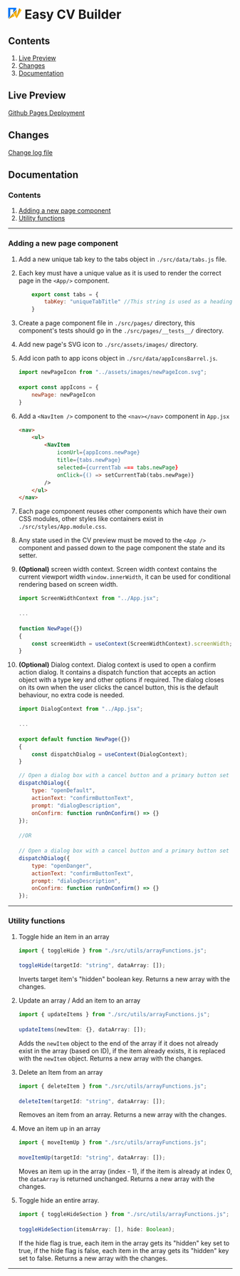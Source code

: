 # <img src="./src/assets/images/logo.svg" alt="Easy CV builder logo" width="30px"/> Easy CV Builder

## Contents

1. [Live Preview](#live-preview)
1. [Changes](#changes)
1. [Documentation](#documentation)

## Live Preview

 [Github Pages Deployment](https://diaa-e.github.io/easy-cv-builder/)

## Changes

[Change log file](./CHANGELOG.md)

## Documentation

### Contents

1. [Adding a new page component](#adding-a-new-page-component)
1. [Utility functions](#utility-functions)
-------

### Adding a new page component

1. Add a new unique tab key to the tabs object in ```./src/data/tabs.js``` file.
1. Each key must have a unique value as it is used to render the correct page in the ```<App/>``` component.
    ```js
        export const tabs = {
            tabKey: "uniqueTabTitle" //This string is used as a heading for the page's component.
        }
    ```
1. Create a page component file in ```./src/pages/``` directory, this component's tests should go in the ```./src/pages/__tests__/``` directory.
1. Add new page's SVG icon to ```./src/assets/images/``` directory.
1. Add icon path to app icons object in ```./src/data/appIconsBarrel.js```.
    ```js
    import newPageIcon from "../assets/images/newPageIcon.svg";

    export const appIcons = {
        newPage: newPageIcon
    }
    ```
1. Add a ```<NavItem />``` component to the ```<nav></nav>``` component in ```App.jsx``` 
    ```html
    <nav>
        <ul>
            <NavItem
                iconUrl={appIcons.newPage}
                title={tabs.newPage}
                selected={currentTab === tabs.newPage}
                onClick={() => setCurrentTab(tabs.newPage)}
            />
        </ul>
    </nav>
    ```
1. Each page component reuses other components which have their own CSS modules, other styles like containers exist in ```./src/styles/App.module.css```.
1. Any state used in the CV preview must be moved to the ```<App />``` component and passed down to the page component the state and its setter.
1. **(Optional)** screen width context. Screen width context contains the current viewport width ```window.innerWidth```, it can be used for conditional rendering based on screen width.
    ```js
    import ScreenWidthContext from "../App.jsx";

    ...

    function NewPage({})
    {
        const screenWidth = useContext(ScreenWidthContext).screenWidth;
    }
    ```
1. **(Optional)** Dialog context. Dialog context is used to open a confirm action dialog. It contains a dispatch function that accepts an action object with a type key and other options if required. The dialog closes on its own when the user clicks the cancel button, this is the default behaviour, no extra code is needed.
    ```js
    import DialogContext from "../App.jsx";

    ...

    export default function NewPage({})
    {
        const dispatchDialog = useContext(DialogContext);
    }
    ```

    ```js
    // Open a dialog box with a cancel button and a primary button set to accent color
    dispatchDialog({
        type: "openDefault",
        actionText: "confirmButtonText",
        prompt: "dialogDescription",
        onConfirm: function runOnConfirm() => {}
    });

    //OR

    // Open a dialog box with a cancel button and a primary button set to danger color
    dispatchDialog({
        type: "openDanger",
        actionText: "confirmButtonText",
        prompt: "dialogDescription",
        onConfirm: function runOnConfirm() => {}
    });
    ```
------

### Utility functions

1. Toggle hide an item in an array
    ```js
    import { toggleHide } from "./src/utils/arrayFunctions.js";

    toggleHide(targetId: "string", dataArray: []);
    ```
    Inverts target item's "hidden" boolean key.
    Returns a new array with the changes.

1. Update an array / Add an item to an array
    ```js
    import { updateItems } from "./src/utils/arrayFunctions.js";

    updateItems(newItem: {}, dataArray: []);
    ```
    Adds the ```newItem``` object to the end of the array if it does not already exist in the array (based on ID), if the item already exists, it is replaced with the ```newItem``` object.
    Returns a new array with the changes.

1. Delete an Item from an array
    ```js
    import { deleteItem } from "./src/utils/arrayFunctions.js";

    deleteItem(targetId: "string", dataArray: []);
    ```
    Removes an item from an array.
    Returns a new array with the changes.

1. Move an item up in an array
    ```js
    import { moveItemUp } from "./src/utils/arrayFunctions.js";

    moveItemUp(targetId: "string", dataArray: []);
    ```
    Moves an item up in the array (index - 1), if the item is already at index 0, the ```dataArray``` is returned unchanged.
    Returns a new array with the changes.

1. Toggle hide an entire array.
    ```js
    import { toggleHideSection } from "./src/utils/arrayFunctions.js";

    toggleHideSection(itemsArray: [], hide: Boolean);
    ```
    If the hide flag is true, each item in the array gets its "hidden" key set to true, if the hide flag is false, each item in the array gets its "hidden" key set to false.
    Returns a new array with the changes.
------